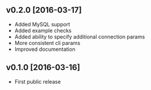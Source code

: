 ## v0.2.0 [2016-03-17]

- Added MySQL support
- Added example checks
- Added ability to specify additional connection params
- More consistent cli params
- Improved documentation

## v0.1.0 [2016-03-16]

- First public release
